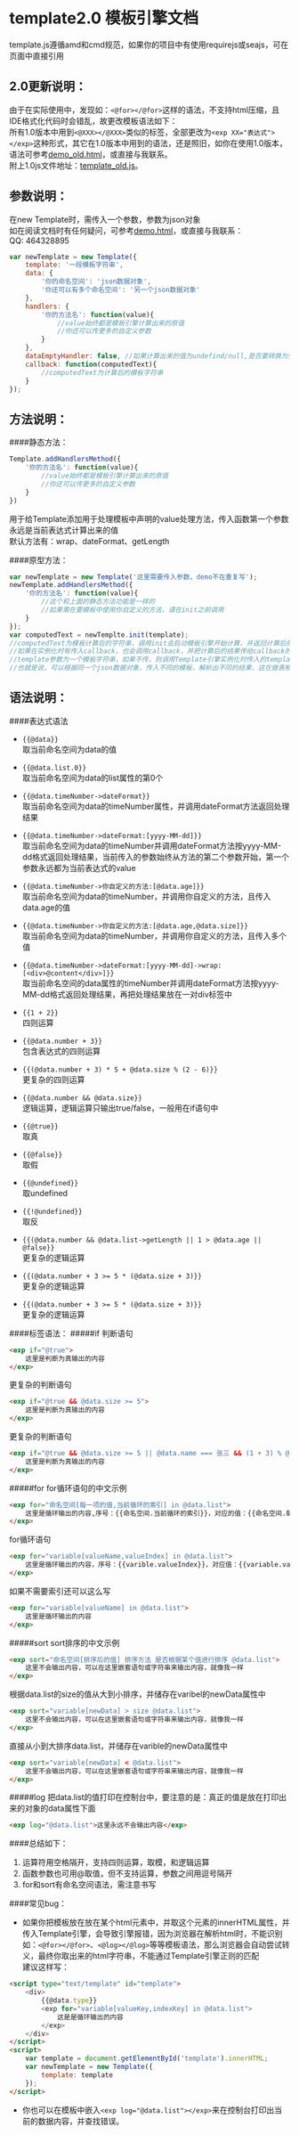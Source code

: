 template2.0 模板引擎文档
=========================
template.js遵循amd和cmd规范，如果你的项目中有使用requirejs或seajs，可在页面中直接引用  

2.0更新说明：
-------------------------
由于在实际使用中，发现如：`<@for></@for>`这样的语法，不支持html压缩，且IDE格式化代码时会错乱，故更改模板语法如下：  
所有1.0版本中用到`<@XXX></@XXX>`类似的标签，全部更改为`<exp XX="表达式"></exp>`这种形式，其它在1.0版本中用到的语法，还是照旧，如你在使用1.0版本，语法可参考[demo_old.html](https://github.com/18616392776/template/blob/master/template/demo_old.html)，或直接与我联系。  
附上1.0js文件地址：[template_old.js](https://github.com/18616392776/template/blob/master/template/js/template_old.js)。


参数说明：
-------------------------
在new Template时，需传入一个参数，参数为json对象   
如在阅读文档时有任何疑问，可参考[demo.html](https://github.com/18616392776/template/blob/master/template/demo.html)，或直接与我联系：  
QQ: 464328895  


```javascript 
var newTemplate = new Template({  
    template: '一段模板字符串',  
    data: {  
        '你的命名空间': 'json数据对象',  
        '你还可以有多个命名空间': '另一个json数据对象'  
    },  
    handlers: {  
        '你的方法名': function(value){  
            //value始终都是模板引擎计算出来的原值  
            //你还可以传更多的自定义参数  
        }  
    },
    dataEmptyHandler: false, //如果计算出来的值为undefind/null,是否要转换为空字符串，默认为false，请在项目上线时设置为true，开发过程中默认就好，便于调试
    callback: function(computedText){
        //computedText为计算后的模板字符串
    }
});
```
方法说明：
---------------
####静态方法：
```javascript
Template.addHandlersMethod({
    '你的方法名': function(value){
        //value始终都是模板引擎计算出来的原值  
        //你还可以传更多的自定义参数  
    }
})

```
用于给Template添加用于处理模板中声明的value处理方法，传入函数第一个参数永远是当前表达式计算出来的值  
默认方法有：wrap、dateFormat、getLength

####原型方法：

```javascript
var newTemplate = new Template('这里需要传入参数，demo不在重复写');
newTemplate.addHandlersMethod({
    '你的方法名': function(value){
        //这个和上面的静态方法功能是一样的
        //如果需在要模板中使用你自定义的方法，请在init之前调用
    }
});
var computedText = newTemplte.init(template);
//computedText为模板计算后的字符串，调用init会启动模板引擎开始计算，并返回计算后的值
//如果在实例化时有传入callback，也会调用callback，并把计算后的结果传给callback的第一个参数
//template参数为一个模板字符串，如果不传，则调用Template引擎实例化时传入的template
//也就是说，可以根据同一个json数据对象，传入不同的模板，解析出不同的结果，这在做表格排序等后台管理平台是非常有用的
```
语法说明：
-------------------
####表达式语法
*  `{{@data}}`  
    取当前命名空间为data的值   
        
*  `{{@data.list.0}}`  
    取当前命名空间为data的list属性的第0个 
        
*  `{{@data.timeNumber->dateFormat}}`  
    取当前命名空间为data的timeNumber属性，并调用dateFormat方法返回处理结果
        
*  `{{@data.timeNumber->dateFormat:[yyyy-MM-dd]}}`  
    取当前命名空间为data的timeNumber并调用dateFormat方法按yyyy-MM-dd格式返回处理结果，当前传入的参数始终从方法的第二个参数开始，第一个参数永远都为当前表达式的value   
        
*  `{{@data.timeNumber->你自定义的方法:[@data.age]}}`  
    取当前命名空间为data的timeNumber，并调用你自定义的方法，且传入data.age的值  
        
*  `{{@data.timeNumber->你自定义的方法:[@data.age,@data.size]}}`  
    取当前命名空间为data的timeNumber，并调用你自定义的方法，且传入多个值   
        
*  `{{@data.timeNumber->dateFormat:[yyyy-MM-dd]->wrap:[<div>@content</div>]}}`   
    取当前命名空间的data属性的timeNumber并调用dateFormat方法按yyyy-MM-dd格式返回处理结果，再把处理结果放在一对div标签中    
        
*  `{{1 + 2}}`  
    四则运算  
        
*  `{{@data.number + 3}}`  
    包含表达式的四则运算  
        
*  `{{(@data.number + 3) * 5 + @data.size % (2 - 6)}}`  
    更复杂的四则运算
        
*  `{{@data.number && @data.size}}`  
    逻辑运算，逻辑运算只输出true/false，一般用在if语句中 
        
*  `{{@true}}`  
    取真     
        
*  `{{@false}}`  
    取假  
        
*  `{{@undefined}}`  
    取undefined  
        
*  `{{!@undefined}}`  
    取反 
        
*  `{{(@data.number && @data.list->getLength || 1 > @data.age || @false}}`  
    更复杂的逻辑运算 
        
*  `{{(@data.number + 3 >= 5 * (@data.size + 3)}}`  
    更复杂的逻辑运算   
        
*  `{{(@data.number + 3 >= 5 * (@data.size + 3)}}`  
    更复杂的逻辑运算  
        
    
####标签语法：
#####if
判断语句 
```html
<exp if="@true">
    这里是判断为真输出的内容
</exp>
```

更复杂的判断语句
```html
<exp if="@true && @data.size >= 5">
    这里是判断为真输出的内容
</exp>
```  
    
更复杂的判断语句
```html
<exp if="@true && @data.size >= 5 || @data.name === 张三 && (1 + 3) % @data.size == 0">
    这里是判断为真输出的内容
</exp>
```  
    
#####for
 for循环语句的中文示例
```html
<exp for="命名空间[每一项的值,当前循环的索引] in @data.list">
    这里是循环输出的内容,序号：{{命名空间.当前循环的索引}}，对应的值：{{命名空间.每一项的值}}
</exp>
```
    
for循环语句
```html
<exp for="variable[valueName,valueIndex] in @data.list">
    这里是循环输出的内容，序号：{{varible.valueIndex}}，对应值：{{variable.valueName}}
</exp>
```
   
如果不需要索引还可以这么写
```html
<exp for="variable[valueName] in @data.list">
    这里是循环输出的内容
</exp>
```
    
#####sort
sort排序的中文示例
```html
<exp sort="命名空间[排序后的值] 排序方法 是否根据某个值进行排序 @data.list">
    这里不会输出内容，可以在这里嵌套语句或字符串来输出内容，就像我一样
</exp>
```
    
根据data.list的size的值从大到小排序，并储存在varibel的newData属性中
```html
<exp sort="variable[newData] > size @data.list">
    这里不会输出内容，可以在这里嵌套语句或字符串来输出内容，就像我一样
</exp>
```
    
直接从小到大排序data.list，并储存在varible的newData属性中
```html
<exp sort="variable[newData] < @data.list">
    这里不会输出内容，可以在这里嵌套语句或字符串来输出内容，就像我一样
</exp>
```
    
#####log
把data.list的值打印在控制台中，要注意的是：真正的值是放在打印出来的对象的data属性下面
```html
<exp log="@data.list">这里永远不会输出内容</exp>
```
    
    
####总结如下：
1.  运算符用空格隔开，支持四则运算，取模，和逻辑运算
2.  函数参数也可用@取值，但不支持运算，参数之间用逗号隔开
3.  for和sort有命名空间语法，需注意书写

####常见bug：
*  如果你把模板放在放在某个html元素中，并取这个元素的innerHTML属性，并传入Template引擎，会导致引擎报错，因为浏览器在解析html时，不能识别如：`<@for></@for>`、`<@log></@log>`等等模板语法，那么浏览器会自动尝试转义，最终你取出来的html字符串，不能通过Template引擎正则的匹配  
    建议这样写：
```html
<script type="text/template" id="template">
    <div>
        {{@data.type}}
        <exp for="variable[valueKey,indexKey] in @data.list">
            这是是循环输出的内容
        </exp>
    </div>
</script>
<script>
    var template = document.getElementById('template').innerHTML;
    var newTemplate = new Template({
        template: template
    });
</script>
```
*  你也可以在模板中嵌入`<exp log="@data.list"></exp>`来在控制台打印出当前的数据内容，并查找错误。

